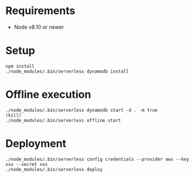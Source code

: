 # Requirements
- Node v8.10 or newer
# Setup

```
npm install
./node_modules/.bin/serverless dynamodb install
```

# Offline execution
```
./node_modules/.bin/serverless dynamodb start -d . -m true
(kill)
./node_modules/.bin/serverless offline start
```

# Deployment
```
./node_modules/.bin/serverless config credentials --provider aws --key xxx --secret xxx
./node_modules/.bin/serverless deploy
```